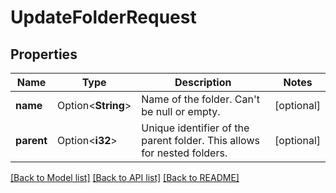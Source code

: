 # UpdateFolderRequest

## Properties

Name | Type | Description | Notes
------------ | ------------- | ------------- | -------------
**name** | Option<**String**> | Name of the folder. Can't be null or empty. | [optional]
**parent** | Option<**i32**> | Unique identifier of the parent folder. This allows for nested folders. | [optional]

[[Back to Model list]](../README.md#documentation-for-models) [[Back to API list]](../README.md#documentation-for-api-endpoints) [[Back to README]](../README.md)


